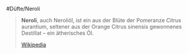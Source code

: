 #Düfte/Neroli
> **Neroli**, auch Neroliöl, ist ein aus der Blüte der Pomeranze Citrus aurantium, seltener aus der Orange Citrus sinensis gewonnenes Destillat – ein ätherisches Öl.
>
> [Wikipedia](https://de.wikipedia.org/wiki/Neroli)
